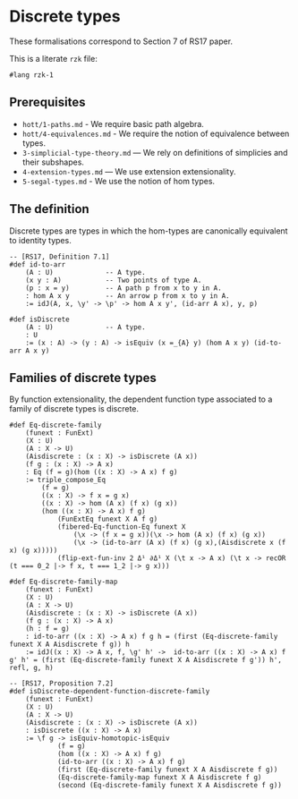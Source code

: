 # Discrete types

These formalisations correspond to Section 7 of RS17 paper.

This is a literate `rzk` file:

```rzk
#lang rzk-1
```

## Prerequisites

- `hott/1-paths.md` - We require basic path algebra.
- `hott/4-equivalences.md` - We require the notion of equivalence between types.
- `3-simplicial-type-theory.md` — We rely on definitions of simplicies and their subshapes.
- `4-extension-types.md` — We use extension extensionality.
- `5-segal-types.md` - We use the notion of hom types.

## The definition

Discrete types are types in which the hom-types are canonically equivalent to identity types.

```rzk
-- [RS17, Definition 7.1]
#def id-to-arr 
    (A : U)             -- A type. 
    (x y : A)           -- Two points of type A.
    (p : x = y)         -- A path p from x to y in A.
    : hom A x y         -- An arrow p from x to y in A.
    := idJ(A, x, \y' -> \p' -> hom A x y', (id-arr A x), y, p) 

#def isDiscrete 
    (A : U)             -- A type. 
    : U
    := (x : A) -> (y : A) -> isEquiv (x =_{A} y) (hom A x y) (id-to-arr A x y)
```

## Families of discrete types

By function extensionality, the dependent function type associated to a family of discrete types is discrete.

```rzk
#def Eq-discrete-family
    (funext : FunExt)
    (X : U)
    (A : X -> U)
    (Aisdiscrete : (x : X) -> isDiscrete (A x))
    (f g : (x : X) -> A x)
    : Eq (f = g)(hom ((x : X) -> A x) f g)
    := triple_compose_Eq
        (f = g)
        ((x : X) -> f x = g x)
        ((x : X) -> hom (A x) (f x) (g x))
        (hom ((x : X) -> A x) f g)
            (FunExtEq funext X A f g)
            (fibered-Eq-function-Eq funext X
                (\x -> (f x = g x))(\x -> hom (A x) (f x) (g x))
                (\x -> (id-to-arr (A x) (f x) (g x),(Aisdiscrete x (f x) (g x)))))
            (flip-ext-fun-inv 2 Δ¹ ∂Δ¹ X (\t x -> A x) (\t x -> recOR (t === 0_2 |-> f x, t === 1_2 |-> g x)))

#def Eq-discrete-family-map
    (funext : FunExt)
    (X : U)
    (A : X -> U)
    (Aisdiscrete : (x : X) -> isDiscrete (A x))
    (f g : (x : X) -> A x)
    (h : f = g)
    : id-to-arr ((x : X) -> A x) f g h = (first (Eq-discrete-family funext X A Aisdiscrete f g)) h 
    := idJ((x : X) -> A x, f, \g' h' ->  id-to-arr ((x : X) -> A x) f g' h' = (first (Eq-discrete-family funext X A Aisdiscrete f g')) h', refl, g, h)

-- [RS17, Proposition 7.2]
#def isDiscrete-dependent-function-discrete-family
    (funext : FunExt)
    (X : U)
    (A : X -> U)
    (Aisdiscrete : (x : X) -> isDiscrete (A x))
    : isDiscrete ((x : X) -> A x)
    := \f g -> isEquiv-homotopic-isEquiv
            (f = g)
            (hom ((x : X) -> A x) f g)
            (id-to-arr ((x : X) -> A x) f g)
            (first (Eq-discrete-family funext X A Aisdiscrete f g))
            (Eq-discrete-family-map funext X A Aisdiscrete f g)
            (second (Eq-discrete-family funext X A Aisdiscrete f g))
```    
